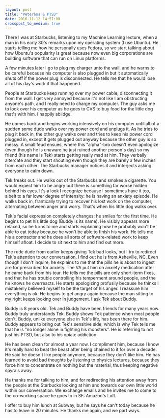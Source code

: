 ```yaml
---
layout: post
title: "Veterans & PTSD"
date: 2016-11-12 14:57:00
crosspost_to_medium: true
---
```


There I was at Starbucks, listening to my Machine Learning lecture, when a man in his early 30's remarks upon my operating system (I use Ubuntu). He starts telling me how he personally uses Fedora, so we start talking about how Ubuntu's popularity is great because now even big corporations are building software that can run on Linux platforms. 

A few minutes later I go to plug my charger unto the wall, and he warns to be careful because his computer is also plugged in but it automatically shuts off if the power plug is disconnected. He tells me that he would lose all of his day's work if that happened. 

People at Starbucks keep running over my power cable, disconnecting it from the wall. I get very annoyed because it's not like I am obstructing anyone's path, and I really need to charge my computer. The guy asks me to look over his computer as he goes to CVS to buy food for the little dog that's with him. I happily ablidge.

He comes back and begins working intensively on his computer until all of a sudden some dude walks over my power cord and unplugs it. As he tries to plug it back in, the other guy walks over and tries to keep his power cord plugged in, except it gets plugged out anyway because the other guy is so messy. A small feud ensues, where this "alpha"-bro doesn't even apologize (even though he is unaware he just ruined another person's day) so my friend (his name is Tek) starts getting really mad at him. They verbally altercate and they start shouting even though they are barely a few inches from each other. The Starbucks manager notices it and interjects asking everyone to calm down.

Tek freaks out. He walks out of the Starbucks and smokes a cigarette. You would expect him to be angry but there is something far worse hidden behind his eyes. It's a look I recognize because I sometimes have it too, albeit to a far lower degree of intensity: he is having an anxiety episode. He walks back in, frantically trying to recover his lost work on the computer, alternating between anger and worry. That's when his little dog walks over.

Tek's facial expression completely changes; he smiles for the first time. He begins to pet his little dog (Buddy is its name). He visibly appears more relaxed, so he turns to me and starts explaining how he probably won't be able to eat today because he won't be able to finish his work. He tells me his a contractor and he does all sorts of software-related work to keep himself afloat. I decide to sit next to him and find out more.

The rude dude from earlier keeps giving Tek bad looks, but I try to redirect Tek's attention to our conversation. I find out he is from Asheville, NC. Even though I don't inquire, he explains to me that the pills he is about to ingest are for prescribed for anxiety. The VA put him on anxiety medication after he came back from his tour. He tells me the pills are only short-term fixes, and that he has trouble controlling his temperment around people, and the he knows he overreacts. He starts apologizing profusily because he thinks I mistakenly believed myself to be the target of his anger. I reassure him everything is ok. He begins to get angry again because the man sitting to my right keeps looking over in judgement. I ask Tek about Buddy. 

Buddy is 8 years old. Tek and Buddy have been friends for many years now. Buddy truly understands Tek. Buddy shows Tek patience when most people don't. Buddy, unlike everyone else in Tek's life, has been there for him. Buddy appears to bring out Tek's sensitive side, which is why Tek tells me that he is "no longer alone in fighting his monsters". He is referring to not just his PTSD, but also to his opiate addiction.

He has been clean for almost a year now. I compliment him, because I know it's really hard to beat the beast after being chained to it for over a decade. He said he doesn't like people anymore, because they don't like him. He has learned to avoid bad thoughts by listening to physics lectures, because they force him to concentrate on nothing but the material, thus keeping negative spyrals away.

He thanks me for talking to him, and for redirecting his attention away from the people at the Starbucks looking at him and towards our own little world within our conversation. We exchange emails and he invites me to come to the co-working space he goes to in SF: Amazon's Loft.

I offer to buy him lunch at Subway, but he says he can't today because he has to leave in 20 minutes. He thanks me again, and we part ways.

